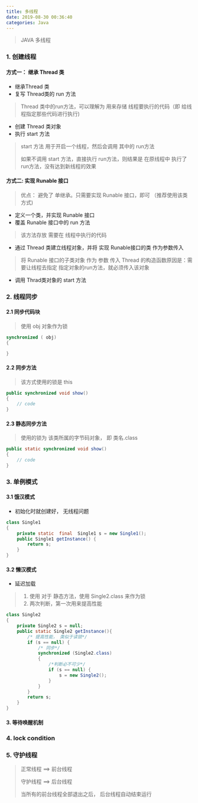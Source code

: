 ```yaml
---
title: 多线程
date: 2019-08-30 00:36:40
categories: Java
---
```


>  JAVA 多线程

<!-- more-->

### 1. 创建线程

#### 方式一： 继承 Thread 类

- 继承Thread 类
- 复写 Thread类的 run 方法

> Thread 类中的run方法，可以理解为 用来存储 线程要执行的代码（即 给线程指定那些代码进行执行)

- 创建 Thread 类对象
- 执行 start 方法

> start 方法 用于开启一个线程，然后会调用 其中的  run方法
>
> 如果不调用 start 方法，直接执行 run方法，则结果是 在原线程中 执行了 run方法，没有达到新线程的效果

#### 方式二: 实现 Runable 接口

> 优点： 避免了 单继承。只需要实现 Runable 接口，即可 （推荐使用该类方式)

-  定义一个类，并实现 Runable 接口
- 覆盖 Runable 接口中的 run 方法

> 该方法存放 需要在 线程中执行的代码

- 通过 Thread 类建立线程对象，并将 实现 Runable接口的类 作为参数传入

> 将 Runable 接口的子类对象 作为 参数 传入 Thread 的构造函数原因是：需要让线程去指定 指定对象的run方法，就必须传入该对象

- 调用 Thrad类对象的 start 方法

### 2. 线程同步

#### 2.1 同步代码块

> 使用 obj 对象作为锁

```java
synchronized ( obj) 
{

}
```

#### 2.2 同步方法

> 该方式使用的锁是  this

```java
public synchronized void show()
{
	// code
}
```

#### 2.3 静态同步方法

> 使用的锁为  该类所属的字节码对象， 即 类名.class

```java
public static synchronized void show()
{
	// code
}
```

### 3. 单例模式

#### 3.1 饿汉模式

- 初始化时就创建好， 无线程问题

```java
class Single1
{
    private static  final  Single1 s = new Single1();
    public Single1 getInstance() {
        return s;
    }
}
```

#### 3.2 懒汉模式

- 延迟加载

> 1. 使用 对于 静态方法，使用 Single2.class 来作为锁
> 2. 两次判断，第一次用来提高性能

```java
class Single2
{
    private Single2 s = null;
    public static Single2 getInstance(){
        /* 提高性能， 类似于读锁*/
        if (s == null) {
            /* 同步*/
            synchronized (Single2.class)
            {
                /*判断必不可少*/
                if (s == null) {
                    s = new Single2();
                }
            }
        }
        return s;
    }
}
```

#### 3. 等待唤醒机制

### 4. lock condition

### 5. 守护线程

> 正常线程  ==> 前台线程
>
> 守护线程 ==> 后台线程
>
> 当所有的前台线程全部退出之后， 后台线程自动结束运行

